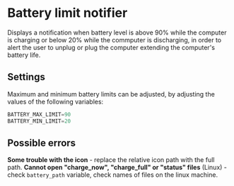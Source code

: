 # Battery limit notifier

Displays a notification when battery level is above 90% while the computer is charging or below 20% while the commputer is discharging, in order to alert the user to unplug or plug the computer extending the computer's battery life.

## Settings

Maximum and minimum battery limits can be adjusted, by adjusting the values of the following variables:
```python
BATTERY_MAX_LIMIT=90
BATTERY_MIN_LIMIT=20
```
## Possible errors

**Some trouble with the icon** - replace the relative icon path with the full path.
**Cannot open "charge_now", "charge_full" or "status" files** (Linux) - check `battery_path` variable, check names of files on the linux machine.